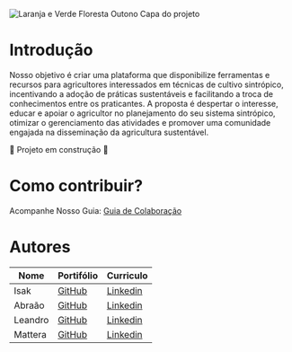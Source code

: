 ![Laranja e Verde Floresta Outono Capa do projeto](https://github.com/user-attachments/assets/25804d28-3509-4763-be9d-fc60b10c2cd2)




# Introdução

<p> Nosso  objetivo é criar uma plataforma que disponibilize ferramentas e recursos para agricultores interessados em técnicas de cultivo sintrópico, incentivando a adoção de práticas sustentáveis e facilitando a troca de conhecimentos entre os praticantes. A proposta é despertar o interesse, educar e apoiar o agricultor no planejamento do seu sistema sintrópico, otimizar o gerenciamento das atividades e promover uma comunidade engajada na disseminação da agricultura sustentável.</p>

:construction: Projeto em construção :construction:

# Como contribuir?

Acompanhe Nosso Guia:
[Guia de Colaboração](https://github.com/HighCode-DSM-FATECZL-2024/AgroSynTech/blob/main/CONTRIBUTING.md)



# Autores
| Nome | Portifólio | Curriculo |
|----------|--------------------|-------------|
| Isak | [GitHub](https://github.com/isakfbs) | [Linkedin](https://www.linkedin.com/in/isakfbs/) |
| Abraão | [GitHub](https://github.com/TechAbraao) | [Linkedin](https://www.linkedin.com/in/abraaosvs/) |
| Leandro | [GitHub](https://github.com/orgs/HighCode-DSM-FATECZL-2024/people/iLeandroo) | [Linkedin](https://www.linkedin.com/in/leandro-lopes-50071220b/) |
| Mattera | [GitHub](https://github.com/orgs/HighCode-DSM-FATECZL-2024/people/Mattera-dev) | [Linkedin](in/vinicius-mattera-zaniboni-a172b7325) |
